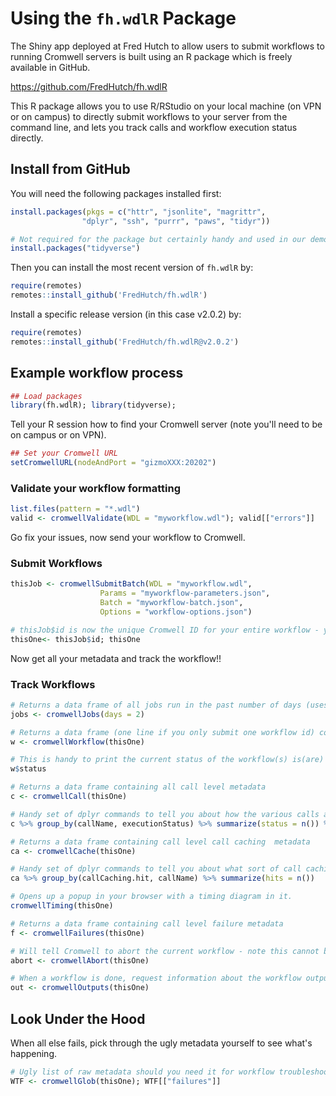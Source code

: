 

# Using the `fh.wdlR` Package

The Shiny app deployed at Fred Hutch to allow users to submit workflows to running Cromwell servers is built using an R package which is freely available in GitHub.  

https://github.com/FredHutch/fh.wdlR


This R package allows you to use R/RStudio on your local machine (on VPN or on campus) to directly submit workflows to your server from the command line, and lets you track calls and workflow execution status directly.  


## Install from GitHub
You will need the following packages installed first:

```r
install.packages(pkgs = c("httr", "jsonlite", "magrittr",
                "dplyr", "ssh", "purrr", "paws", "tidyr"))

# Not required for the package but certainly handy and used in our demo here:
install.packages("tidyverse")
```

Then you can install the most recent version of `fh.wdlR` by:

```r
require(remotes)
remotes::install_github('FredHutch/fh.wdlR')
```

Install a specific release version (in this case v2.0.2) by:
```r
require(remotes)
remotes::install_github('FredHutch/fh.wdlR@v2.0.2')
```


## Example workflow process


```r
## Load packages
library(fh.wdlR); library(tidyverse);
```


Tell your R session how to find your Cromwell server (note you'll need to be on campus or on VPN).

```r
## Set your Cromwell URL
setCromwellURL(nodeAndPort = "gizmoXXX:20202")
```

### Validate your workflow formatting

```r
list.files(pattern = "*.wdl")
valid <- cromwellValidate(WDL = "myworkflow.wdl"); valid[["errors"]]
```

Go fix your issues, now send your workflow to Cromwell.

### Submit Workflows

```r
thisJob <- cromwellSubmitBatch(WDL = "myworkflow.wdl",
                    Params = "myworkflow-parameters.json",
                    Batch = "myworkflow-batch.json",
                    Options = "workflow-options.json")

# thisJob$id is now the unique Cromwell ID for your entire workflow - you can use that to request all sorts of metadata!!!
thisOne<- thisJob$id; thisOne
```
Now get all your metadata and track the workflow!!

### Track Workflows

```r
# Returns a data frame of all jobs run in the past number of days (uses your database)
jobs <- cromwellJobs(days = 2)

# Returns a data frame (one line if you only submit one workflow id) containing workflow level metadata
w <- cromwellWorkflow(thisOne)

# This is handy to print the current status of the workflow(s) is(are)
w$status

# Returns a data frame containing all call level metadata
c <- cromwellCall(thisOne)

# Handy set of dplyr commands to tell you about how the various calls are doing
c %>% group_by(callName, executionStatus) %>% summarize(status = n()) %>% arrange(executionStatus)

# Returns a data frame containing call level call caching  metadata
ca <- cromwellCache(thisOne)

# Handy set of dplyr commands to tell you about what sort of call caching is happening
ca %>% group_by(callCaching.hit, callName) %>% summarize(hits = n())

# Opens up a popup in your browser with a timing diagram in it.
cromwellTiming(thisOne)

# Returns a data frame containing call level failure metadata
f <- cromwellFailures(thisOne)

# Will tell Cromwell to abort the current workflow - note this cannot be undone and it will take a while to stop all the jobs.  
abort <- cromwellAbort(thisOne)

# When a workflow is done, request information about the workflow outputs.
out <- cromwellOutputs(thisOne)
```

## Look Under the Hood

When all else fails, pick through the ugly metadata yourself to see what's happening. 

```r
# Ugly list of raw metadata should you need it for workflow troubleshooting
WTF <- cromwellGlob(thisOne); WTF[["failures"]]
```
